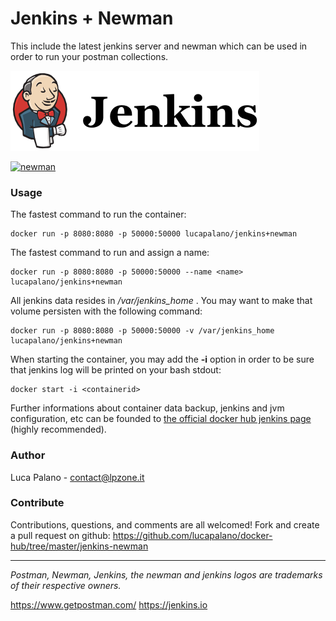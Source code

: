 Jenkins + Newman
===================
This include the latest jenkins server and newman which can be used in order to run your postman collections.

[![Jenkins](https://raw.githubusercontent.com/docker-library/docs/3ab4dafb41dd0e959ff9322b3c50af2519af6d85/jenkins/logo.png)](https://jenkins.io/)

[![newman](https://www.getpostman.com/img/v2/apps/newman.png?5a73d3948bd3148b754c1ac5e0c24fcd)](https://www.npmjs.com/package/newman)


### Usage
The fastest command to run the container:
```
docker run -p 8080:8080 -p 50000:50000 lucapalano/jenkins+newman
```
The fastest command to run and assign a name:
```
docker run -p 8080:8080 -p 50000:50000 --name <name> lucapalano/jenkins+newman
```
All jenkins data resides in */var/jenkins_home* . You may want to make that volume persisten with the following command:
```
docker run -p 8080:8080 -p 50000:50000 -v /var/jenkins_home lucapalano/jenkins+newman
```
When starting the container, you may add the **-i** option in order to be sure that jenkins log will be printed on your bash stdout:
```
docker start -i <containerid>
```
Further informations about container data backup, jenkins and jvm configuration, etc can be founded to [the official docker hub jenkins page](https://hub.docker.com/_/jenkins/) (highly recommended).

### Author

Luca Palano - contact@lpzone.it

### Contribute

Contributions, questions, and comments are all welcomed! Fork and create a pull request on github: https://github.com/lucapalano/docker-hub/tree/master/jenkins-newman

----------
*Postman, Newman, Jenkins, the newman and jenkins logos are trademarks of their respective owners.*

https://www.getpostman.com/
https://jenkins.io
